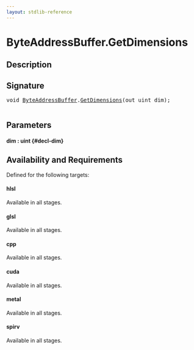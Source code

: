 ```yaml
---
layout: stdlib-reference
---
```


# ByteAddressBuffer\.GetDimensions

## Description





## Signature 

<pre>
void <a href="/stdlib-reference/types/ByteAddressBuffer/index" class="code_type">ByteAddressBuffer</a>.<a href="/stdlib-reference/types/ByteAddressBuffer/GetDimensions">GetDimensions</a>(out uint <span class='code_param'>dim</span>);

</pre>

## Parameters

#### dim  : uint {#decl-dim}

## Availability and Requirements

Defined for the following targets:

#### hlsl
Available in all stages.

#### glsl
Available in all stages.

#### cpp
Available in all stages.

#### cuda
Available in all stages.

#### metal
Available in all stages.

#### spirv
Available in all stages.



